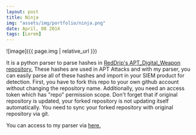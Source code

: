 ```yaml
---
layout: post
title: Ninja
img: "assets/img/portfolio/ninja.png"
date: April, 08 2014
tags: [Lorem]
---
```


![image]({{ page.img | relative_url }})



It is a python parser to parse hashes in [RedDrip's APT_Digital_Weapon repository.][orig] These hashes are used in APT Attacks and with my parser, you can easily parse all of these hashes and import in your SIEM product for detection. First, you have to fork this repo to your own github account without changing the repository name. Additionally, you need an access token which has "repo" permission scope. Don't forget that if original repository is updated, your forked repository is not updating itself automatically. You need to sync your forked repository with original repository via git.

You can access to my parser via [here.][repo]


[orig]: https://github.com/RedDrip7/APT_Digital_Weapon/tree/master/
[repo]: https://github.com/batuhankutluca/Github-APT-Repo-Hash-Collector
